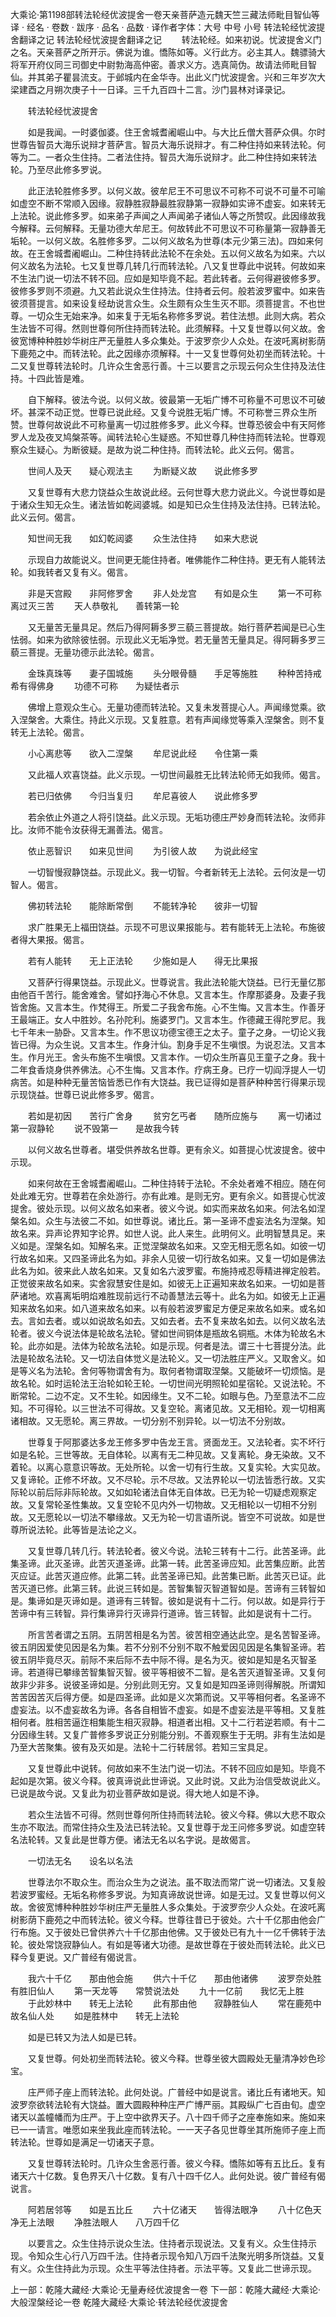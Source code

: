 大乘论·第1198部转法轮经优波提舍一卷天亲菩萨造元魏天竺三藏法师毗目智仙等译
· 经名 · 卷数 · 跋序
· 品名 · 品数 · 译作者字体：大号 中号 小号
转法轮经忧波提舍翻译之记
转法轮经忧波提舍翻译之记
　　转法轮经。如来初说。忧波提舍义门之名。天亲菩萨之所开示。佛说为谁。憍陈如等。义行此方。必主其人。魏骠骑大将军开府仪同三司御史中尉勃海高仲密。善求义方。选真简伪。故请法师毗目智仙。并其弟子瞿昙流支。于邺城内在金华寺。出此义门忧波提舍。兴和三年岁次大梁建酉之月朔次庚子十一日译。三千九百四十二言。沙门昙林对译录记。

　　转法轮经忧波提舍

　　如是我闻。一时婆伽婆。住王舍城耆阇崛山中。与大比丘僧大菩萨众俱。尔时世尊告智员大海乐说辩才菩萨言。智员大海乐说辩才。有二种住持如来转法轮。何等为二。一者众生住持。二者法住持。智员大海乐说辩才。此二种住持如来转法轮。乃至尽此修多罗说。

　　此正法轮胜修多罗。以何义故。彼牟尼王不可思议不可称不可说不可量不可喻如虚空不断不常顺入因缘。寂静胜寂静最胜寂静第一寂静如实谛不虚妄。如来转无上法轮。说此修多罗。如来弟子声闻之人声闻弟子诸仙人等之所赞叹。此因缘故我今解释。云何解释。无量功德大牟尼王。何故转此不可思议不可称量第一寂静善无垢轮。一以何义故。名胜修多罗。二以何义故名为世尊(本元少第三法)。四如来何故。在王舍城耆阇崛山。二种住持转此法轮不在余处。五以何义故名为如来。六以何义故名为法轮。七又复世尊几转几行而转法轮。八又复世尊此中说转。何故如来不生法门说一切法不转不回。应如是知毕竟不起。若此转者。云何得避彼修多罗。彼修多罗则不须避。九又若此说众生住持法。住持者云何。般若波罗蜜中。如来告彼须菩提言。如来设复经劫说言众生。众生颇有众生生灭不耶。须菩提言。不也世尊。一切众生无始来净。如来复于无垢名称修多罗说。若住法想。此则大病。若众生法皆不可得。然则世尊何所住持而转法轮。此须解释。十又复世尊以何义故。舍彼宽博种种胜妙华树庄严无量胜人多众集处。于波罗奈少人众处。在波吒离树影荫下鹿苑之中。而转法轮。此之因缘亦须解释。十一又复世尊何处初坐而转法轮。十二又复世尊转法轮时。几许众生舍恶行善。十三以要言之示现云何众生住持及法住持。十四此皆是难。

　　自下解释。彼法今说。以何义故。彼最第一无垢广博不可称量不可思议不可破坏。甚深不动正觉。世尊已说此经。又复今说胜无垢广博。不可称誉三界众生所赞。世尊何故说此不可称量离一切过胜修多罗。此义今释。世尊恐彼会中有天阿修罗人龙及夜叉鸠槃茶等。闻转法轮心生疑惑。不知世尊几种住持而转法轮。世尊观察众生疑心。为断彼疑。是故为说二种住持。而转法轮。此义云何。偈言。

　　世间人及天　　疑心观法主
　　为断疑义故　　说此修多罗

　　又复世尊有大悲力饶益众生故说此经。云何世尊大悲力说此义。今说世尊如是于诸众生知无众生。诸法皆如乾闼婆城。如是知已众生住持及法住持。已转法轮。此义云何。偈言。

　　知世间无我　　如幻乾闼婆
　　众生法住持　　如来大悲说

　　示现自力故能说义。世间更无能住持者。唯佛能作二种住持。更无有人能转法轮。如我转者又复有义。偈言。

　　非是天宫殿　　非阿修罗舍
　　非人处龙宫　　有如是众生
　　第一不可称　　离过灭三苦
　　天人恭敬礼　　善转第一轮

　　又无量苦无量具足。然后乃得阿耨多罗三藐三菩提故。始行菩萨若闻是已心生怯弱。如来为欲除彼怯弱。示现此义无垢净觉。若无量苦无量具足。得阿耨多罗三藐三菩提。无量功德示此法轮。偈言。

　　金珠真珠等　　妻子国城施
　　头分眼骨髓　　手足等施胜
　　种种苦持戒　　希有得佛身
　　功德不可称　　为疑怯者示

　　佛增上意观众生心。无量功德而转法轮。又复未发菩提心人。声闻缘觉乘。欲入涅槃舍。大乘住。持此义示现。又复胜意。若有声闻缘觉等乘入涅槃舍。则不复转无上法轮。偈言。

　　小心离悲等　　欲入二涅槃
　　牟尼说此经　　令住第一乘

　　又此福人欢喜饶益。此义示现。一切世间最胜无比转法轮师无如我师。偈言。

　　若已归依佛　　今归当复归
　　牟尼喜彼人　　说此修多罗

　　若余依止外道之人将引饶益。此义示现。无垢功德庄严妙身而转法轮。汝师非比。汝师不能令汝获得无漏善法。偈言。

　　依止恶智识　　如来见世间
　　为引彼人故　　为说此经宝

　　一切智慢寂静饶益。示现此义。我一切智。今者新转无上法轮。云何汝是一切智人。偈言。

　　佛初转法轮　　能除断常倒
　　不能转净轮　　彼非一切智

　　求广胜果无上福田饶益。示现不可思议果报能与。若有能转无上法轮。布施彼者得大果报。偈言。

　　若有人能转　　无上正法轮
　　少施如是人　　得无比果报

　　又菩萨行得果饶益。示现此义。世尊说言。我此法轮能大饶益。已行无量亿那由他百千苦行。能舍难舍。譬如抒海心不休息。又言本生。作摩那婆身。及妻子我皆舍施。又言本生。作梵得王。所爱二子我舍布施。心不生悔。又言本生。作善牙王最端正。女人中胜妙。名孙陀利。施婆罗门。又言本生。作德藏王得陀罗尼。我七千年未一胁卧。又言本生。作不思议功德宝德王之太子。童子之身。一切论义我皆已得。为众生说。又言本生。作身汁仙。割身手足不生嗔恨。为说忍法。又言本生。作月光王。舍头布施不生嗔恨。又言本作。一切众生所喜见王童子之身。我十二年食香烧身供养佛法。心不生悔。又言本作。疗病王身。已疗一切阎浮提人一切病苦。如是种种无量苦恼皆悉已作有大饶益。我已证得如是菩萨种种苦行得果示现示现饶益。世尊已说此修多罗。偈言。

　　若如是初因　　苦行广舍身
　　贫穷乞丐者　　随所应施与
　　离一切诸过　　第一寂静轮
　　说不毁第一　　是故我今转

　　以何义故名世尊者。堪受供养故名世尊。更有余义。如菩提心忧波提舍。彼中示现。

　　如来何故在王舍城耆阇崛山。二种住持转于法轮。不余处者难不相应。随在何处此难无穷。世尊若在余处游行。亦有此难。是则无穷。更有余义。如菩提心忧波提舍。彼处示现。以何义故名如来者。彼义今说。如实而来故名如来。何法名如涅槃名如。众生与法彼二不如。如世尊说。诸比丘。第一圣谛不虚妄法名为涅槃。知故名来。异声论界知字论界。如世人说。此人来生。此明何义。此明智慧具足。来义如是。涅槃名如。知解名来。正觉涅槃故名如来。又空无相无愿名如。如彼一切行故名如来。又四圣谛此名为如。非余人见彼一切行故名如来。又复一切如是佛法此名为如。彼来此人故名如来。又复如名六波罗蜜。布施持戒忍辱精进禅定般若。正觉彼来故名如来。实舍寂慧安住是如。如彼无上正遍知来故名如来。一切如是菩萨诸地。欢喜离垢明焰难胜现前远行不动善慧法云等十。此名为如。如彼无上正遍知来故名如来。如八道来故名如来。以有般若波罗蜜足方便足来故名如来。或名如去。言如去者。或以如说故名如去。又如去者。去不复来故名如去。以何义故名法轮者。彼义今说法体是轮故名法轮。譬如世间铜体是瓶故名铜瓶。木体为轮故名木轮。此亦如是。法体为轮故名法轮。如是示现。何者是法。谓三十七菩提分法。此法是轮故名法轮。又一切法自体觉义是法轮义。又一切法胜庄严义。又取舍义。如是等义名为法轮。舍何等物谓舍有为。取何者物谓取涅槃。又能破坏一切烦恼。是故名轮。如时运轮法王治轮如轮王轮。一切世间光明照轮如星宿轮。又说法轮。不断常轮。二边不定。又不生轮。如因缘生。又不二轮。如眼与色。乃至意法不二应知。不可得轮。以三世法不可得故。又复空轮。离诸见故。又无相轮。观一切相离诸相故。又无愿轮。离三界故。一切分别不别异轮。以一切法不分别故。

　　世尊复于阿那婆达多龙王修多罗中告龙王言。贤面龙王。又法轮者。实不坏行如是名轮。三世等故。无自体轮。以离有无二种见故。又复离轮。身无染故。又不着轮。以离心意意识等故。无处所轮。以舍一切有行生故。又复实轮。大实见故。又复谛轮。正修不坏故。又不尽轮。示不尽故。又法界轮以一切法皆悉行故。又实际轮以前后际非际轮故。又如如轮诸法自体无自体故。已无为轮一切疑虑观察定故。又复常轮圣性集故。又复空轮不见内外一切物故。又无相轮以一切相不分别故。又无愿轮以一切法不攀缘故。又无为轮一切言语所说。皆空不可说故。如是世尊所说法轮。此等皆是法论之义。

　　又复世尊几转几行。转法轮者。彼义今说。法轮三转有十二行。此苦圣谛。此集圣谛。此灭圣谛。此苦灭道圣谛。此第一转。此苦圣谛应知。此苦集应断。此苦灭应证。此苦灭道应修。此第二转。此苦圣谛已知。此苦集已断。此苦灭已证。此苦灭道已修。此第三转。此说三转如是。苦智集智灭智道智如是。苦谛有三转智如是。集谛如是灭谛如是。道谛有三转智。彼如是说有十二行。何以故。如是异行于苦谛中有三转智。异行集谛异行灭谛异行道谛。皆三转智。此如是说有十二行。

　　所言苦者谓之五阴。五阴苦相是名为苦。彼苦相空通达此空。是名苦智圣谛。彼五阴因爱使见因是名为集。若不分别不分别不取不触爱因见因是名集智圣谛。若彼五阴毕竟尽灭。前际不来后际不去中际不得。是名为灭。彼如是知是名灭智圣谛。若道得已攀缘苦智集智灭智。彼平等相彼不二智。是名苦灭道智圣谛。又复何故非少非多。说彼圣谛如是。分别此则无穷。又复如是知四圣谛则得解脱。所谓知苦苦因苦灭后得方便。如是四圣谛。此如是义次第而说。又平等相何者。名圣谛不虚妄法。以不虚妄故名为谛。各各自相皆不虚妄。如是不虚妄法是平等相。又复胜相何者。胜相苦逼迮相集能生相灭寂静。相道者出相。又十二行若逆若顺。有十二分因缘生转。又复广普修多罗说正分别能分别。不善观察生于无明。非有生法如是乃至大苦聚集。彼有及灭如是。法轮十二行转居邻。若知三宝具足。

　　又复世尊此中说转。何故如来不生法门说一切法。不转不回应如是知。毕竟不起如是次第。彼义今释。彼真谛说此世谛说。又此时说。又此为治信受故说此义。已说是故今说。又复此为初业菩萨故如是说。得大地人如是不诤。

　　若众生法皆不可得。然则世尊何所住持而转法轮。彼义今释。佛以大悲不取众生亦不取法。而常住持众生及法已转法轮。又复世尊于龙王问修多罗说。如虚空转名法轮转。又复此是世尊方便。诸法无名以名字说。是故偈言。

　　一切法无名　　设名以名法

　　世尊法尔不取众生。而治众生为之说法。虽不取法而常广说一切诸法。又复般若波罗蜜经。无垢名称修多罗说。为知真谛故说世谛。如是无过。又复世尊以何义故。舍彼宽博种种胜妙华树庄严无量胜人多众集处。于波罗奈少人众处。在波吒离树影荫下鹿苑之中而转法轮。彼义今释。世尊往昔已于彼处。六十千亿那由他会广行布施。又于彼处已曾供养六十千亿那由他佛。又于彼处已有九十一亿千佛转于法轮。彼处常饶寂静仙人。有如是等诸大功德。是故世尊在于彼处而转法轮。此义已释今复更说。又广普经有偈说言。

　　我六十千亿　　那由他会施
　　供六十千亿　　那由他诸佛
　　波罗奈处胜　　有胜旧仙人
　　第一天龙等　　常赞说法处
　　九十一亿前　　我忆无上胜
　　于此妙林中　　转无上法轮
　　此有那由他　　寂静胜仙人
　　常在鹿苑中　　故名仙人处
　　如是胜林中　　转无上法轮

　　如是已转又为法人如是已转。

　　又复世尊。何处初坐而转法轮。彼义今释。世尊坐彼大圆殿处无量清净妙色珍宝。

　　庄严师子座上而转法轮。此何处说。广普经中如是说言。诸比丘有诸地天。知波罗奈欲转法轮有大饶益。置大圆殿种种庄严广博严丽。其殿纵广七百由旬。虚空诸天以盖幢幡而为庄严。于上空中欲界天子。八十四千师子之座奉施如来。施如来已一一请言。唯愿如来坐我此座而转法轮。一一天子各见世尊坐其所施师子座上而转法轮。世尊如是满足一切诸天子意。

　　又复世尊转法轮时。几许众生舍恶行善。彼义今释。憍陈如等有五比丘。复有诸天六十亿数。复色界天八十亿数。复有八十四千亿人。此何处说。彼广普经有偈说言。

　　阿若居邻等　　如是五比丘
　　六十亿诸天　　皆得法眼净
　　八十亿色天　　净无上法眼
　　净胜法眼人　　八万四千亿

　　以要言之。众生住持示说众生法。住持者示现说法。又复有义。众生住持示现。令知众生心行八万四千法。住持者示现令知八万四千法聚光明多所饶益。又复有义。众生住持此为示现。众生平等法住持者。示法平等。又复此二世谛示现。

上一部：乾隆大藏经·大乘论·无量寿经优波提舍一卷
下一部：乾隆大藏经·大乘论·大般涅槃经论一卷
乾隆大藏经·大乘论·转法轮经优波提舍